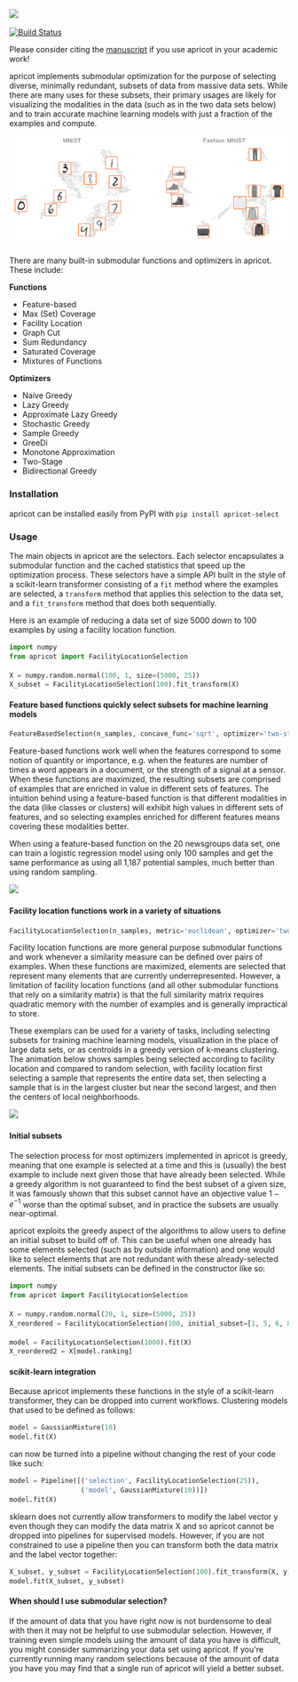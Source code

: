<img src="https://github.com/jmschrei/apricot/blob/master/docs/logos/apricot-logo.png" width=600>

[![Build Status](https://travis-ci.org/jmschrei/apricot.svg?branch=master)](https://travis-ci.org/jmschrei/pomegranate)

Please consider citing the [manuscript](https://arxiv.org/abs/1906.03543) if you use apricot in your academic work!

apricot implements submodular optimization for the purpose of selecting diverse, minimally redundant, subsets of data from massive data sets. While there are many uses for these subsets, their primary usages are likely for visualizing the modalities in the data (such as in the two data sets below) and to train accurate machine learning models with just a fraction of the examples and compute. 

![](img/embeddings.png)

There are many built-in submodular functions and optimizers in apricot. These include:

**Functions**
* Feature-based
* Max (Set) Coverage
* Facility Location
* Graph Cut
* Sum Redundancy
* Saturated Coverage
* Mixtures of Functions

**Optimizers**
* Naive Greedy
* Lazy Greedy
* Approximate Lazy Greedy
* Stochastic Greedy
* Sample Greedy
* GreeDi
* Monotone Approximation
* Two-Stage
* Bidirectional Greedy

### Installation

apricot can be installed easily from PyPI with `pip install apricot-select`

### Usage

The main objects in apricot are the selectors. Each selector encapsulates a submodular function and the cached statistics that speed up the optimization process. These selectors have a simple API built in the style of a scikit-learn transformer consisting of a `fit` method where the examples are selected, a `transform` method that applies this selection to the data set, and a `fit_transform` method that does both sequentially. 

Here is an example of reducing a data set of size 5000 down to 100 examples by using a facility location function. 

```python
import numpy
from apricot import FacilityLocationSelection

X = numpy.random.normal(100, 1, size=(5000, 25))
X_subset = FacilityLocationSelection(100).fit_transform(X)
```

#### Feature based functions quickly select subsets for machine learning models

```python
FeatureBasedSelection(n_samples, concave_func='sqrt', optimizer='two-stage', verbose=False)
```

Feature-based functions work well when the features correspond to some notion of quantity or importance, e.g. when the features are number of times a word appears in a document, or the strength of a signal at a sensor. When these functions are maximized, the resulting subsets are comprised of examples that are enriched in value in different sets of features. The intuition behind using a feature-based function is that different modalities in the data (like classes or clusters) will exhibit high values in different sets of features, and so selecting examples enriched for different features means covering these modalities better. 

When using a feature-based function on the 20 newsgroups data set, one can train a logistic regression model using only 100 samples and get the same performance as using all 1,187 potential samples, much better than using random sampling.

![](img/20newsgroups.png)

#### Facility location functions work in a variety of situations

```python
FacilityLocationSelection(n_samples, metric='euclidean', optimizer='two-stage', verbose=False)
```

Facility location functions are more general purpose submodular functions and work whenever a similarity measure can be defined over pairs of examples. When these functions are maximized, elements are selected that represent many elements that are currently underrepresented. However, a limitation of facility location functions (and all other submodular functions that rely on a similarity matrix) is that the full similarity matrix requires quadratic memory with the number of examples and is generally impractical to store.

These exemplars can be used for a variety of tasks, including selecting subsets for training machine learning models, visualization in the place of large data sets, or as centroids in a greedy version of k-means clustering. The animation below shows samples being selected according to facility location and compared to random selection, with facility location first selecting a sample that represents the entire data set, then selecting a sample that is in the largest cluster but near the second largest, and then the centers of local neighborhoods.

![](img/facilitylocation.gif)


#### Initial subsets

The selection process for most optimizers implemented in apricot is greedy, meaning that one example is selected at a time and this is (usually) the best example to include next given those that have already been selected. While a greedy algorithm is not guaranteed to find the best subset of a given size, it was famously shown that this subset cannot have an objective value $1 - e^{-1}$ worse than the optimal subset, and in practice the subsets are usually near-optimal.

apricot exploits the greedy aspect of the algorithms to allow users to define an initial subset to build off of. This can be useful when one already has some elements selected (such as by outside information) and one would like to select elements that are not redundant with these already-selected elements. The initial subsets can be defined in the constructor like so: 

```python
import numpy
from apricot import FacilityLocationSelection

X = numpy.random.normal(20, 1, size=(5000, 25))
X_reordered = FacilityLocationSelection(100, initial_subset=[1, 5, 6, 8, 10]).fit_transform(X)

model = FacilityLocationSelection(1000).fit(X)
X_reordered2 = X[model.ranking]
```

#### scikit-learn integration

Because apricot implements these functions in the style of a scikit-learn transformer, they can be dropped into current workflows. Clustering models that used to be defined as follows:

```python
model = GaussianMixture(10)
model.fit(X)
```

can now be turned into a pipeline without changing the rest of your code like such:

```python
model = Pipeline([('selection', FacilityLocationSelection(25)),
                  ('model', GaussianMixture(10))])
model.fit(X)
```

sklearn does not currently allow transformers to modify the label vector y even though they can modify the data matrix X and so apricot cannot be dropped into pipelines for supervised models. However, if you are not constrained to use a pipeline then you can transform both the data matrix and the label vector together:

```python
X_subset, y_subset = FacilityLocationSelection(100).fit_transform(X, y)
model.fit(X_subset, y_subset)
```

#### When should I use submodular selection?

If the amount of data that you have right now is not burdensome to deal with then it may not be helpful to use submodular selection. However, if training even simple models using the amount of data you have is difficult, you might consider summarizing your data set using apricot. If you're currently running many random selections because of the amount of data you have you may find that a single run of apricot will yield a better subset.

